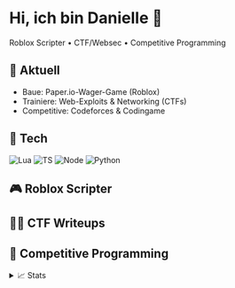 # Hi, ich bin Danielle 👋

Roblox Scripter • CTF/Websec • Competitive Programming

## 🚀 Aktuell
- Baue: Paper.io-Wager-Game (Roblox)
- Trainiere: Web-Exploits & Networking (CTFs)
- Competitive: Codeforces & Codingame

## 🧰 Tech
![Lua](https://img.shields.io/badge/Lua-2C2D72)
![TS](https://img.shields.io/badge/TypeScript-3178C6)
![Node](https://img.shields.io/badge/Node.js-339933)
![Python](https://img.shields.io/badge/Python-3776AB)

## 🎮 Roblox Scripter
## 🧑‍💻 CTF Writeups
## 🧠 Competitive Programming
<details>
<summary>📈 Stats</summary>

![Stats](https://github-readme-stats.vercel.app/api?username=enzian120&show_icons=true)
![Top Langs](https://github-readme-stats.vercel.app/api/top-langs/?username=enzian120&layout=compact)
</details>


